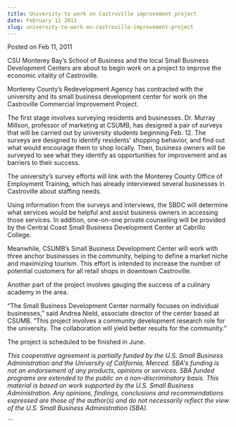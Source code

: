 ```yaml
---
title: University to work on Castroville improvement project
date: February 11 2011
slug: university-to-work-on-castroville-improvement-project
---
```


 
<span class="date">Posted on Feb 11, 2011 </span>
<p>
  CSU Monterey Bay&#x2019;s School of Business and the local Small Business
  Development Centers are about to begin work on a project to improve the
  economic vitality of Castroville.
</p>
<p>
  Monterey County&#x2019;s Redevelopment Agency has contracted with the
  university and its small business development center for work on the
  Castroville Commercial Improvement Project.
</p>
<p>
  The first stage involves surveying residents and businesses. Dr. Murray
  Millson, professor of marketing at CSUMB, has designed a pair of surveys that
  will be carried out by university students beginning Feb. 12. The surveys are
  designed to identify residents&#x2019; shopping behavior, and find out what
  would encourage them to shop locally. Then, business owners will be surveyed
  to see what they identify as opportunities for improvement and as barriers to
  their success.
</p>
<p>
  The university&#x2019;s survey efforts will link with the Monterey County
  Office of Employment Training, which has already interviewed several
  businesses in Castroville about staffing needs.
</p>
<p>
  Using information from the surveys and interviews, the SBDC will determine
  what services would be helpful and assist business owners in accessing those
  services. In addition, one-on-one private counseling will be provided by the
  Central Coast Small Business Development Center at Cabrillo College.
</p>
<p>
  Meanwhile, CSUMB&#x2019;s Small Business Development Center will work with
  three anchor businesses in the community, helping to define a market niche and
  maximizing tourism. This effort is intended to increase the number of
  potential customers for all retail shops in downtown Castroville.
</p>
<p>
  Another part of the project involves gauging the success of a culinary academy
  in the area.
</p>
<p>
  &#x201C;The Small Business Development Center normally focuses on individual
  businesses,&#x201D; said Andrea Nield, associate director of the center based
  at CSUMB. &#x201C;This project involves a community development research role
  for the university. The collaboration will yield better results for the
  community.&#x201D;
</p>
<p>The project is scheduled to be finished in June.</p>
<p class="fineprint">
  <em
    >This cooperative agreement is partially funded by the U.S. Small Business
    Administration and the University of California, Merced. SBA&apos;s funding
    is not an endorsement of any products, opinions or services. SBA funded
    programs are extended to the public on a non-discriminatory basis. This
    material is based on work supported by the U.S. Small Business
    Administration. Any opinions, findings, conclusions and recommendations
    expressed are those of the author(s) and do not necessarily reflect the view
    of the U.S. Small Business Administration (SBA).</em
  >
</p>
```
